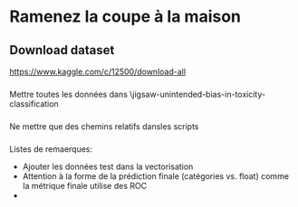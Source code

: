 # Ramenez la coupe à la maison
## Download dataset
https://www.kaggle.com/c/12500/download-all
###
Mettre toutes les données dans \jigsaw-unintended-bias-in-toxicity-classification
###
Ne mettre que des chemins relatifs dansles scripts
###
Listes de remaerques:
* Ajouter les données test dans la vectorisation
* Attention à la forme de la prédiction finale (catégories vs. float) comme la métrique finale utilise des ROC
* 

